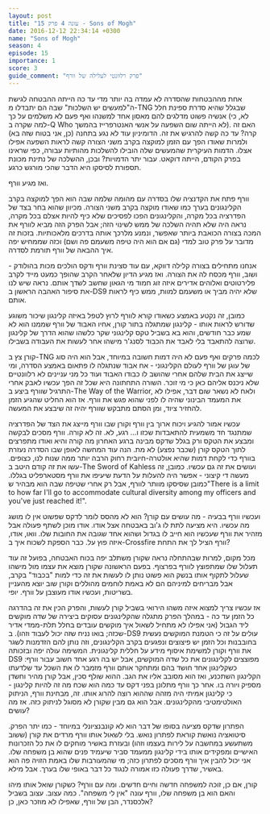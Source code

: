 ```yaml
---
layout: post
title: "עונה 4 פרק 15 - Sons of Mogh"
date: 2016-12-12 22:34:14 +0300
name: "Sons of Mogh"
season: 4
episode: 15
importance: 1
score: 3
guide_comment: "פרק רלוונטי לעלילה של וורף"
---
```

אחת מההבטחות שהסדרה לא עמדה בה יותר מדי עד כה הייתה ההבטחה לגישת ה"למעשים יש השלכות" שבה הם יתבדלו מ-TNG שבגלל שהיא סדרת ספינת חלל אנשיה פשוט מדלגים להם מאסון אחד למשנהו ואף פעם לא משלמים על כך (לא, כי למה שקרה ב-Q Who לא הייתה שום השפעה על אנשי האנטרפרייז בהמשך). האם זה קרה? עד כה קשה להרגיש את זה. הדומיניון עוד לא נגע בתחנה (כן, אני בטוח שזה בא) ולמרות שאודו הפך עם הזמן למוקצה בקרב משני הצורה קשה לראות השפעה אפילו אצלו. הדמות העיקרית שהמעשים שלה הובילו להשלכות מהותיות עבורה, כפי שראינו בפרק הקודם, הייתה דוקאט. עבור יתר הדמויות? ובכן, ההשלכה של נתינת מכונת תספורת לסיסקו היא הדבר שהכי מורגש כרגע.

ואז מגיע וורף.

וורף פתח את הקדנציה שלו בסדרה עם מהומה שלמה שבה הוא הפך למוקצה בקרב הקלינגונים בערך כמו שאודו מוקצה בקרב משני הצורה. מכיוון שהוא בחר בצד של הפדרציה בכל מקרה, והקלינגונים הפכו לפסיכים שלא כיף להיות אצלם בכל מקרה, נראה היה שלא תהיה השלכה של ממש לשינוי הזה; אבל הפרק הזה מביא לוורף את המכה בצורה הכואבת ביותר שאפשר, ונמנע מלרכך אותה בדרכים מלאכותיות. בזכות זה מדובר על פרק טוב למדי (גם אם הוא היה טיפה משעמם פה ושם) וכזה שממחיש יפה איך ההבאה של וורף תורמת לסדרה.

אנחנו מתחילים בצורה קלילה דווקא, עם עוד סצינת וורף ודקס הולכים מכות בהולודק - ושוב, וורף מכסח לה את הצורה. ואז מגיע הדיון שלאחר הקרב שהופך כמעט מייד לקרב פלירטוטים ואלוהים אדירים איזה זוג חמוד מי הגאון שחשב לשדך אותם. נראה שיש לנו את סיפור האהבה הראשון ב-DS9 שלא יהיה מביך או משעמם למוות, ממש כיף לראות אותם.

כמובן, זה נקטע באמצע כשאודו קורא לוורף לרוץ לטפל באיזה קלינגון שיכור משוגע שדורש לראות אותו - קלינגון שמתגלה בתור קורן, אחיו האבוד של וורף שממנו הוא לא שמע כבר חודשים, והוא בא בשביל טקס קלינגוני שקר כלשהו שהוא הדרך של קלינגון שרוצה להתאבד בלי לאבד את הכבוד לסנג'ר מישהו אחר לעשות את העבודה בשבילו.

קורן צץ ב-TNG לכמה פרקים ואף פעם לא היה דמות חשובה במיוחד, אבל הוא היה סוג של עוגן של וורף לעולם הקלינגוני - אח אבוד שנתגלה לו פתאום באמצע הסדרה, ומי שייצג את הבית שלהם אחרי שהושב לו כבודו האבוד ועוד כל מני עניינים לא רלוונטיים שלא ניכנס אליהם כאן כי מי זוכר. השורה התחתונה היא שכל זה הפך עכשיו לאבק אחרי התרגיל שוורף ביצע ב-The Way of the Warrior, ולאח לא נשאר שום דבר, אפילו לא את המעמד הבינוני שהיה לו לפני שהוא פגש את וורף. אז הוא החליט שהגיע הזמן להחזיר ציוד, ומן הסתם מתבקש שוורף יהיה זה שיבצע את המעשה.

עכשיו אמור להגיע ויכוח ארוך בין וורף וקורן שבו וורף מייצג את הצד של הפדרציה שמתנגד חד משמעית להתאבדות שכזו ו... רגע, לא. זה לא קורה. וורף מסכים לבקשה ומבצע את הטקס ורק בגלל שדקס מבינה ברגע האחרון מה קורה והיא ואודו מתפרצים לתוך הטקס קורן (שכבר נפצע) לא מת. הנה עוד המחשה לאופן שבו הסדרה נעזרת בוורף כדי לקחת דמות שהיא אולטרה-חיובית רחוק הרבה יותר ממה שנוח לנו, כצופים. עשו את זה קודם היטב ב-The Sword of Kahless ועושים את זה גם עכשיו. כמובן, זה מעשה די קיצוני - אפשר היה להעלות על הדעת שיעיפו את וורף מסטארפליט בגללו. כמובן שסיסקו מוותר לוורף, אבל רק אחרי שטיפה שבה הוא מבהיר ש"There is a limit to how far I'll go to accommodate cultural diversity among my officers and you've just reached it!".

ועכשיו וורף בבעיה - מה עושים עם קורן? הוא לא מהסס לומר לדקס שפשוט אין לו מושג מה עכשיו. היא מציעה לתת לו ג'וב באבטחה אצל אודו. אודו מוכן לשתף פעולה אבל מזהיר את וורף שעכשיו הוא חייב לו בגדול ושהוא אחד שגובה את החובות שלו. וואו, אודו, איזה פוץ על. כבר הספקת לשכוח איך ב-Crossfire וורף הציל לך את התחת?

מכל מקום, למרות שבהתחלה נראה שקורן משתלב יפה בכוח האבטחה, בפועל זה עוד תעלול שלו שמתפוצץ לוורף בפרצוף. בפעם הראשונה שקורן מוצא את עצמו מול מישהו שעלול לתקוף אותו בנשק הוא פשוט נותן לו לעשות את זה כדי למות "בכבוד" בקרב, אבל מבריחים למיניהם הם לא באמת לוחמים מהוללים וקורן שוב יוצא מהעניין בשריטות, ועכשיו אודו מעוצבן על וורף. יופי.

אז עכשיו צריך למצוא איזה משהו הירואי בשביל קורן לעשות, והפרק הכין את זה בהדרגה כל הזמן עד כה - במהלך הפרק מתגלה שהקלינגונים עסוקים ביצירה של שדה מוקשים ליד הגבול (אני אפילו לא מתחיל לשאול איך מוקשים עובדים בחלל תלת-ממדי אדיר שכזה; בואו נניח שזה יכול לעבוד וזהו). ב-DS9 עולים על זה כי הטמנת המוקשים נעשית בחובבנות וכל הזמן יש פיצוצים ונפגעים בקרב הקלינגונים, וזה נותן להם הזדמנות לשגר את וורף וקורן למשימת איסוף מידע על חללית קלינגונית. המשימה עולה יפה ובזכותה DS9 מפוצצים לקלינגונים את כל שדה המוקשים, אבל יש בה רגע אחד חשוב עבור וורף: כשקלינגון אחד חושד בהם ומתחקר אותם וורף מזמבר לו את השכל עד שלדעתו הקלינגון השתכנע, ואז הוא מסובב אליו את הגב. ההוא שולף סכין, אבל קורן מהיר וחשדן מספיק ויורה בו. אחר כך וורף מתלונן בפני דקס עד כמה הוא שכח מה זה להיות קלינגון - כי קלינגון אמיתי היה מזהה שההוא רוצה להרוג אותו. זה, מבחינת וורף, הניתוק האולטימטיבי מהקלינגונים. אבל הוא גם מבין שקורן לא מסוגל לניתוק כזה. אז מה עושים?

הפתרון שדקס מציעה בסופו של דבר הוא לא קונבנציונלי במיוחד - כמו יתר הפרק. סיטואציה נואשת קוראת לפתרון נואש. בלי לשאול אותו וורף מרדים את קורן (ששוב משתעשע במחשבה על לירות בעצמו וזהו) ובעזרת באשיר מוחקים לו את כל הזכרונות האישיים ומפקידים אותו בידי קלינגון ממעמד סביר שיעמיד פנים שהוא בן משפחה שלו. אני יכול להבין איך וורף מסכים לפתרון כזה; מי שהמעורבות שלו באמת הזויה פה הוא באשיר, שדרך פעולה כזו אמורה לנגוד כל דבר באופי שלו בערך. אבל מילא.

קורן, אם כן, זוכה למשפחה חדשה וחיים חדשים. ומה עם וורף? כשקורן שואל אותו מיהו והאם הוא בן משפחה שלו, וורף עונה "אין לי משפחה". כמה עצוב. עצוב בשביל אלכסנדר, הבן של וורף, שאפילו לא מוזכר כאן, כן?